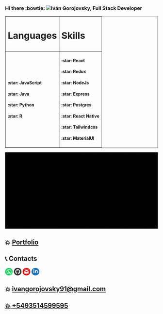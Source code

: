 ### Hi there :bowtie: ![Iván Gorojovsky, Full Stack Developer](https://github.com/kwaale/kwaale/blob/main/files/FullStackDeveloper.gif)


<table border="1" align="center">
 <tr>
    <td><h3 style="font-size:30px">Languages</h3></td>
    <td><h3 style="font-size:30px">Skills</h3></td>
 </tr>
 <tr>
    <td>
        <h4>:star: JavaScript </h4>
        <h4>:star: Java </h4>
        <h4>:star: Python </h4>
        <h4>:star: R </h4>
    </td>
    <td>
        <h4>:star: React </h4>
        <h4>:star: Redux </h4>
        <h4>:star: NodeJs </h4>
        <h4>:star: Express </h4>
        <h4>:star: Postgres </h4>
        <h4>:star: React Native </h4>
        <h4>:star: Tailwindcss </h4>
        <h4>:star: MaterialUI </h4>
    </td>
 </tr>
</table>

![Skills](https://github.com/kwaale/kwaale/blob/main/files/gifSkills.gif)

## :boom: [Portfolio](https://ru-ri-z.github.io/Portfolio-React/)

## :telephone_receiver: Contacts
<a href="https://github.com/Ru-Ri-z"><img width="5%" src="https://github.com/kwaale/kwaale/blob/main/img/Wha.png"/></a>
<a href="https://github.com/Ru-Ri-z"><img width="5%" src="https://github.com/kwaale/kwaale/blob/main/img/gitHub.png"/></a>
<a href="mailto:ivangorojovsky91@gmail.com?Subject=Hola Knut"><img width="5%" src="https://github.com/kwaale/kwaale/blob/main/img/gmail.png"/></a>
<a href="https://www.linkedin.com/in/iv%C3%A1n-gorojovsky-84577b184/"><img width="5%" src="https://github.com/kwaale/kwaale/blob/main/img/linkein.png"/></a>

## :boom: ivangorojovsky91@gmail.com
## <a href="wa.link/umcha9"> :boom: +5493514599595</a>

